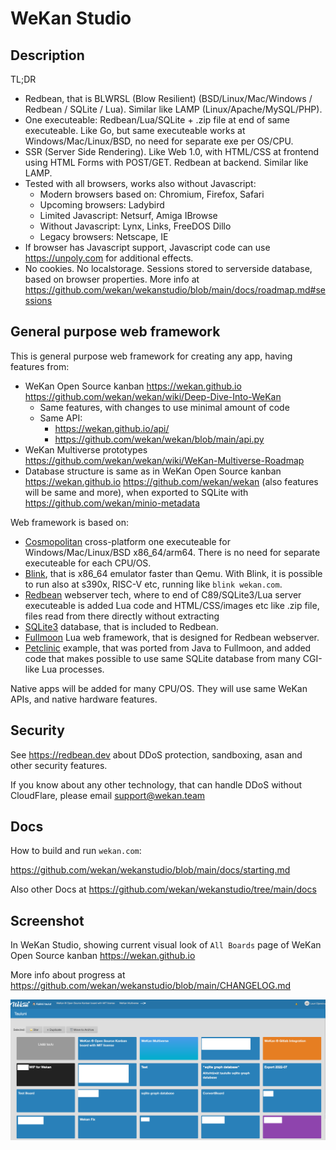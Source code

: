 # WeKan Studio

## Description

TL;DR

- Redbean, that is BLWRSL (Blow Resilient) (BSD/Linux/Mac/Windows / Redbean / SQLite / Lua). Similar like LAMP (Linux/Apache/MySQL/PHP).
- One executeable: Redbean/Lua/SQLite + .zip file at end of same executeable. Like Go, but same executeable works at Windows/Mac/Linux/BSD, no need for separate exe per OS/CPU.
- SSR (Server Side Rendering). Like Web 1.0, with HTML/CSS at frontend using HTML Forms with POST/GET. Redbean at backend. Similar like LAMP.
- Tested with all browsers, works also without Javascript:
  - Modern browsers based on: Chromium, Firefox, Safari
  - Upcoming browsers: Ladybird
  - Limited Javascript: Netsurf, Amiga IBrowse
  - Without Javascript: Lynx, Links, FreeDOS Dillo
  - Legacy browsers: Netscape, IE
- If browser has Javascript support, Javascript code can use https://unpoly.com for additional effects.
- No cookies. No localstorage. Sessions stored to serverside database, based on browser properties. More info at https://github.com/wekan/wekanstudio/blob/main/docs/roadmap.md#sessions

## General purpose web framework

This is general purpose web framework for creating any app, having features from:

- WeKan Open Source kanban https://wekan.github.io https://github.com/wekan/wekan/wiki/Deep-Dive-Into-WeKan
  - Same features, with changes to use minimal amount of code
  - Same API:
    - https://wekan.github.io/api/ 
    - https://github.com/wekan/wekan/blob/main/api.py
- WeKan Multiverse prototypes https://github.com/wekan/wekan/wiki/WeKan-Multiverse-Roadmap
- Database structure is same as in WeKan Open Source kanban https://wekan.github.io https://github.com/wekan/wekan (also features will be same and more),
  when exported to SQLite with https://github.com/wekan/minio-metadata

Web framework is based on:

- [Cosmopolitan](https://github.com/jart/cosmopolitan) cross-platform one executeable for Windows/Mac/Linux/BSD x86_64/arm64. There is no need for separate executeable for each CPU/OS.
- [Blink](https://github.com/jart/blink), that is x86_64 emulator faster than Qemu. With Blink, it is possible to run also at s390x, RISC-V etc, running like `blink wekan.com`.
- [Redbean](https://redbean.dev) webserver tech, where to end of C89/SQLite3/Lua server executeable is added Lua code and HTML/CSS/images etc like .zip file, files read from there directly without extracting
- [SQLite3](https://sqlite.org) database, that is included to Redbean.
- [Fullmoon](https://github.com/pkulchenko/fullmoon) Lua web framework, that is designed for Redbean webserver.
- [Petclinic](https://github.com/xet7/pet) example, that was ported from Java to Fullmoon, and added code that makes possible to use same SQLite database from many CGI-like Lua processes.

Native apps will be added for many CPU/OS. They will use same WeKan APIs, and native hardware features.

## Security

See https://redbean.dev about DDoS protection, sandboxing, asan and other security features.

If you know about any other technology, that can handle DDoS without CloudFlare, please email support@wekan.team

## Docs

How to build and run `wekan.com`:

https://github.com/wekan/wekanstudio/blob/main/docs/starting.md

Also other Docs at https://github.com/wekan/wekanstudio/tree/main/docs

## Screenshot

In WeKan Studio, showing current visual look of `All Boards` page of WeKan Open Source kanban https://wekan.github.io

More info about progress at https://github.com/wekan/wekanstudio/blob/main/CHANGELOG.md

![screenshot](screenshot.png)
